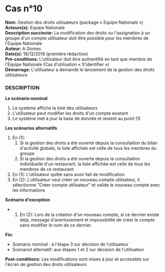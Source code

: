 # Cas  n°10

**Nom:** Gestion des droits utilisateurs (package « Equipe Nationale »)<br>
**Acteurs(s):** Equipe Nationale<br>
**Description succincte:** La modification des droits ou l'assignation à un groupe d'un compte utilisateur doit être possible pour les membres de l'Equipe Nationale<br>
**Auteur:** A Gomes<br>
**Date(s):** 18/12/2019 (première rédaction)<br>
**Pré-conditions:** L’utilisateur doit être authentifié en tant que membre de l'Equipe Nationale (Cas d’utilisation « S’identifier »)<br>
**Démarrage:** L'utilisateur a demandé le lancement de la gestion des droits utilisateurs<br>

### **DESCRIPTION**

**Le scénario nominal**<br>
1.	Le système affiche la liste des utilisateurs
2.	L'utilisateur peut modifier les droits d'un compte existant
3.	Le système met à jour la base de donnée et revient au point (1)

**Les scénarios alternatifs**<br>
1.  En (1): 
    1. Si la gestion des droits a été ouverte depuis la consultation du bilan d'activité globale, la liste affichée est celle de tous les membres du groupe
    2. Si la gestion des droits a été ouverte depuis la consultation individuelle d'un restaurant, la liste affichée est celle de tous les membres de ce restaurant
1.  En (1): L’utilisateur quitte sans avoir fait de modification
2.  En (2): L'utilisateur veut créer un nouveau compte utilisateur, il sélectionne "Créer compte utilisateur" et valide le nouveau compte avec les informations

**Scénario d'exception**<br>
- 1. En (2): Lors de la création d'un nouveau compte, si ce dernier existe déjà, message d'avertissement et impossibilité de créer le compte sans modifier le nom de ce dernier.

**Fin:** 
- Scenario nominal : à l'étape 3 sur décision de l’utilisateur
- Scenariot alternatif: aux étapes 1 et 2 sur décision de l'utilisateur

**Post-conditions:** Les modifications sont mises à jour et accessible sur l'écran de gestion des droits utilisateurs
